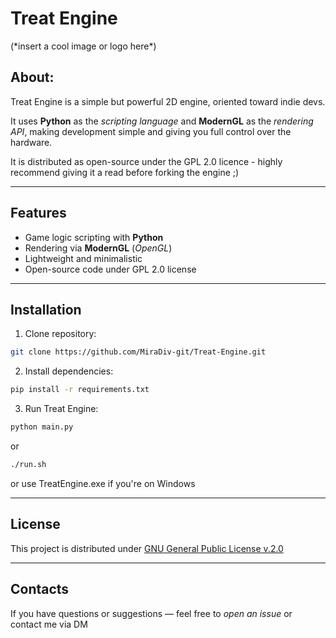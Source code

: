 # Treat Engine

(\*insert a cool image or logo here*)

## **About:**  
Treat Engine is a simple but powerful 2D engine, oriented toward indie devs.

It uses **Python** as the *scripting language* and **ModernGL** as the *rendering API*,
making development simple and giving you full control over the hardware.

It is distributed as open-source under the GPL 2.0 licence - highly recommend 
giving it a read before forking the engine ;)

---

## Features

- Game logic scripting with **Python**
- Rendering via **ModernGL** (*OpenGL*)  
- Lightweight and minimalistic
- Open-source code under GPL 2.0 license 

---

## Installation

1. Clone repository:  
```bash
git clone https://github.com/MiraDiv-git/Treat-Engine.git
```
2. Install dependencies:
```bash
pip install -r requirements.txt
```

3. Run Treat Engine:
```bash
python main.py
```
or
```bash
./run.sh
```
or use TreatEngine.exe if you're on Windows

---

## License
This project is distributed under [GNU General Public License v.2.0](LICENSE)

---

## Contacts
If you have questions or suggestions — feel free to *open an issue*
or contact me via DM